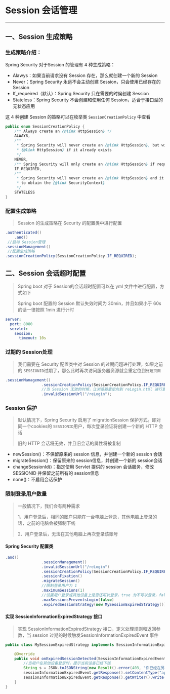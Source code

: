 # Session 会话管理

---

## 一、Session 生成策略

### 生成策略介绍：

Spring Security 对于Session 的管理有 4 种生成策略：

* Alawys：如果当前请求没有 Session 存在，那么就创建一个新的 Session
* Never：Spring Security 永远不会主动创建 Session，只会使用已经存在的 Session 
* If_requeired（默认）：Spring Security 只在需要的时候创建 Session
* Stateless：Spring Security 不会创建和使用任何 Session，适合于接口型的无状态应用

这 4 种创建 Session 的策略可以在枚举类 `SessionCreationPolicy` 中查看

```java
public enum SessionCreationPolicy {
	/** Always create an {@link HttpSession} */
	ALWAYS,
	/**
	 * Spring Security will never create an {@link HttpSession}, but will use the
	 * {@link HttpSession} if it already exists
	 */
	NEVER,
	/** Spring Security will only create an {@link HttpSession} if required */
	IF_REQUIRED,
	/**
	 * Spring Security will never create an {@link HttpSession} and it will never use it
	 * to obtain the {@link SecurityContext}
	 */
	STATELESS
}
```

### 配置生成策略

> Session 的生成策略在 Security 的配置类中进行配置

```java
.authenticated()
    .and()
 //启动 Session管理   
.sessionManagement()
 //配置生成策略
.sessionCreationPolicy(SessionCreationPolicy.IF_REQUIRED);
```

## 二、Session 会话超时配置

> Spring boot 对于 Session的会话超时配置可以在 yml 文件中进行配置，方式如下
>
> Spring boot 配置的 Session 默认失效时间为 30min，并且如果小于 60s 的话一律按照 1min 进行计时 

```yaml
server:
  port: 8080
  servlet:
    session:
      timeout: 10s
```

### 过期的 Session处理

> 我们需要在 Security 配置类中对 Session 的过期问题进行处理，如果之前的 `SESSIONID`过期了，那么此时再次访问服务器资源就会重定位到`处理页面`

```java
.sessionManagement()
                .sessionCreationPolicy(SessionCreationPolicy.IF_REQUIRED)
    			//当 Session 无效的时候，让浏览器重定向到 reLogin.html 进行重新登录
                .invalidSessionUrl("/reLogin");
```

### Session 保护

> 默认情况下，Spring Security 启用了 migrationSession 保护方式。即对同一个cookies的 `SESSIONID`用户，每次登录验证将创建一个新的 HTTP 会话
>
> 旧的 HTTP 会话将无效，并且旧会话的属性将被复制

* newSession()：不保留原来的 session 信息，并创建一个新的 session 会话
* migrateSession()：保留原来的 session信息，并创建一个新的 session会话
* changeSessionId()：指定使用 Servlet 提供的 session 会话服务，修改 SESSIONID 并保留之前所有的 session信息
* none()：不启用会话保护

### 限制登录用户数量

> 一般情况下，我们会有两种需求
>
> 1、用户登录后，相同的账户只能在一台电脑上登录，其他电脑上登录的话，之前的电脑会被强制下线
>
> 2、用户登录后，无法在其他电脑上再次登录该账号

#### Spring Security 配置类

```java
.and()
                .sessionManagement()
                .invalidSessionUrl("/reLogin")
                .sessionCreationPolicy(SessionCreationPolicy.IF_REQUIRED)
                .sessionFixation()
                .migrateSession()
                //限制登录用户为 1
                .maximumSessions(1)
                //设置用户登录或其他设备上是否还可以登录，true 为不可以登录，false 为可以登录，之前的设备会强制下线
                .maxSessionsPreventsLogin(false)
    			.expiredSessionStrategy(new MySessionExpiredStrategy());
```

#### 实现 SessionInformationExpiredStrategy 接口

> 实现 SessionInformationExpiredStrategy 接口，定义处理规则和返回参数，当 session 过期的时候触发SessionInformationExpiredEvent 事件

```java
public class MySessionExpiredStrategy implements SessionInformationExpiredStrategy {

    @Override
    public void onExpiredSessionDetected(SessionInformationExpiredEvent sessionInformationExpiredEvent) throws IOException, ServletException {
        //当用户在其他设备登录时，提示当前设备已经下线
        String s = JSON.toJSONString(new Result().error(403, "你已经在另一个设备登录"));
        sessionInformationExpiredEvent.getResponse().setContentType("application/json;charset=UTF-8");
        sessionInformationExpiredEvent.getResponse().getWriter().write(s);
    }
}
```


